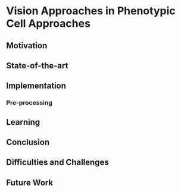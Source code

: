# Vision Approaches in Phenotypic Cell Approaches
## Motivation
## State-of-the-art
## Implementation
  ### Pre-processing
## Learning
## Conclusion
## Difficulties and Challenges
## Future Work

